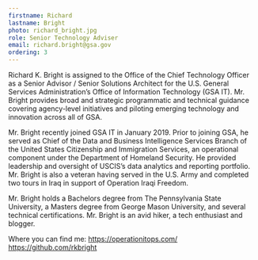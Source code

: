 ```yaml
---
firstname: Richard  
lastname: Bright
photo: richard_bright.jpg
role: Senior Technology Adviser
email: richard.bright@gsa.gov
ordering: 3
---
```


Richard K. Bright is assigned to the Office of the Chief Technology Officer as a Senior Advisor / Senior Solutions Architect for the U.S. General Services Administration’s Office of Information Technology (GSA IT). Mr. Bright provides broad and strategic programmatic and technical guidance covering agency-level initiatives and piloting emerging technology and innovation across all of GSA. 

Mr. Bright recently joined GSA IT in January 2019. Prior to joining GSA, he served as Chief of the Data and Business Intelligence Services Branch of the United States Citizenship and Immigration Services, an operational component under the Department of Homeland Security. He provided leadership and oversight of USCIS’s data analytics and reporting portfolio. Mr. Bright is also a veteran having served in the U.S. Army and completed two tours in Iraq in support of Operation Iraqi Freedom. 

Mr. Bright holds a Bachelors degree from The Pennsylvania State University, a Masters degree from George Mason University, and several technical certifications. Mr. Bright is an avid hiker, a tech enthusiast and blogger. 

 Where you can find me:
https://operationitops.com/
https://github.com/rkbright
